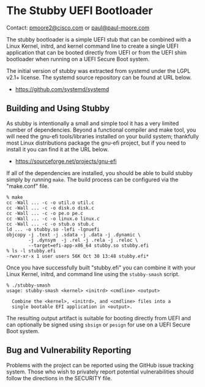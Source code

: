 The Stubby UEFI Bootloader
===============================================================================
Contact: pmoore2@cisco.com or paul@paul-moore.com

The stubby bootloader is a simple UEFI stub that can be combined with a Linux
Kernel, initrd, and kernel command line to create a single UEFI application
that can be booted directly from UEFI or from the UEFI shim bootloader when
running on a UEFI Secure Boot system.

The initial version of stubby was extracted from systemd under the LGPL v2.1+
license.  The systemd source repository can be found at URL below.

* https://github.com/systemd/systemd

## Building and Using Stubby

As stubby is intentionally a small and simple tool it has a very limited number
of dependencies.  Beyond a functional compiler and make tool, you will need
the gnu-efi tools/libraries installed on your build system; thankfully most
Linux distributions package the gnu-efi project, but if you need to install it
you can find it at the URL below.

* https://sourceforge.net/projects/gnu-efi

If all of the dependencies are installed, you should be able to build stubby
simply by running `make`.  The build process can be configured via the
"make.conf" file.

```
% make
cc -Wall ... -c -o util.o util.c
cc -Wall ... -c -o disk.o disk.c
cc -Wall ... -c -o pe.o pe.c
cc -Wall ... -c -o linux.o linux.c
cc -Wall ... -c -o stub.o stub.c
ld ... -o stubby.so -lefi -lgnuefi
objcopy -j .text -j .sdata -j .data -j .dynamic \
        -j .dynsym  -j .rel -j .rela -j .reloc \
        --target=efi-app-x86_64 stubby.so stubby.efi
% ls -l stubby.efi
-rwxr-xr-x 1 user users 56K Oct 30 13:48 stubby.efi*
```

Once you have successfully built "stubby.efi" you can combine it with your
Linux Kernel, initrd, and command line using the `stubby-smash` script.

```
% ./stubby-smash 
usage: stubby-smash <kernel> <initrd> <cmdline> <output>

  Combine the <kernel>, <initrd>, and <cmdline> files into a
  single bootable EFI application in <output>.
```

The resulting output artifact is suitable for booting directly from UEFI and
can optionally be signed using `sbsign` or `pesign` for use on a UEFI Secure
Boot system.

## Bug and Vulnerability Reporting

Problems with the project can be reported using the GitHub issue tracking
system.  Those who wish to privately report potential vulnerabilities should
follow the directions in the SECURITY file.

